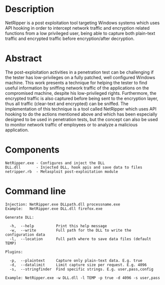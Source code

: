 # Description

NetRipper is a post exploitation tool targeting Windows systems which uses API hooking in order to intercept network traffic and encryption related functions from a low privileged user, being able to capture both plain-text traffic and encrypted traffic before encryption/after decryption. 

# Abstract

The post-exploitation activities in a penetration test can be challenging if the tester has low-privileges on a fully patched, well configured Windows machine. This work presents a technique for helping the tester to find useful information by sniffing network traffic of the applications on the compromised machine, despite his low-privileged rights. Furthermore, the encrypted traffic is also captured before being sent to the encryption layer, thus all traffic (clear-text and encrypted) can be sniffed. The implementation of this technique is a tool called NetRipper which uses API hooking to do the actions mentioned above and which has been especially designed to be used in penetration tests, but the concept can also be used to monitor network traffic of employees or to analyze a malicious application.

# Components

```
NetRipper.exe - Configures and inject the DLL  
DLL.dll       - Injected DLL, hook apis and save data to files  
netripper.rb  - Metasploit post-exploitation module
```

# Command line

```
Injection: NetRipper.exe DLLpath.dll processname.exe  
Example:   NetRipper.exe DLL.dll firefox.exe  

Generate DLL:

  -h,  --help          Print this help message  
  -w,  --write         Full path for the DLL to write the configuration data  
  -l,  --location      Full path where to save data files (default TEMP)  

Plugins:

  -p,  --plaintext     Capture only plain-text data. E.g. true  
  -d,  --datalimit     Limit capture size per request. E.g. 4096  
  -s,  --stringfinder  Find specific strings. E.g. user,pass,config  

Example: NetRipper.exe -w DLL.dll -l TEMP -p true -d 4096 -s user,pass  
```

